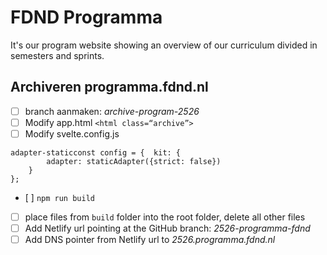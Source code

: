 # FDND Programma
It's our program website showing an overview of our curriculum divided in semesters and sprints.

## Archiveren programma.fdnd.nl

- [ ] branch aanmaken: _archive-program-2526_  
- [ ] Modify app.html `<html class=“archive”>`  
- [ ] Modify svelte.config.js

```
adapter-staticconst config = { 	kit: {
		adapter: staticAdapter({strict: false})
	}
};
```

- [ ] `npm run build`  
- [ ] place files from `build` folder into the root folder, delete all other files
- [ ] Add Netlify url pointing at the GitHub branch: _2526-programma-fdnd_
- [ ] Add DNS pointer from Netlify url to _2526.programma.fdnd.nl_
